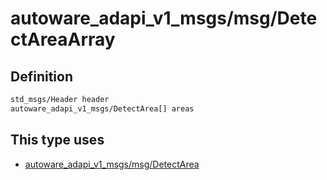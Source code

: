 <!-- This file is generated by a tool. Do not edit directly. -->

# autoware_adapi_v1_msgs/msg/DetectAreaArray

## Definition

```txt
std_msgs/Header header
autoware_adapi_v1_msgs/DetectArea[] areas
```

## This type uses

- [autoware_adapi_v1_msgs/msg/DetectArea](../../autoware_adapi_v1_msgs/msg/detect_area.md)
